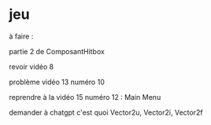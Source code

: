 # jeu

à faire :

partie 2 de ComposantHitbox

revoir vidéo 8

problème vidéo 13 numéro 10

reprendre à la vidéo 15 numéro 12 : Main Menu

demander à chatgpt c'est quoi Vector2u, Vector2i, Vector2f